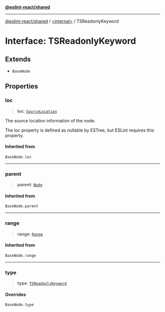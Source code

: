 [**@eslint-react/shared**](../../README.md)

***

[@eslint-react/shared](../../README.md) / [\<internal\>](../README.md) / TSReadonlyKeyword

# Interface: TSReadonlyKeyword

## Extends

- `BaseNode`

## Properties

### loc

> **loc**: [`SourceLocation`](SourceLocation.md)

The source location information of the node.

The loc property is defined as nullable by ESTree, but ESLint requires this property.

#### Inherited from

`BaseNode.loc`

***

### parent

> **parent**: [`Node`](../type-aliases/Node.md)

#### Inherited from

`BaseNode.parent`

***

### range

> **range**: [`Range`](../type-aliases/Range.md)

#### Inherited from

`BaseNode.range`

***

### type

> **type**: [`TSReadonlyKeyword`](../README.md#tsreadonlykeyword)

#### Overrides

`BaseNode.type`
